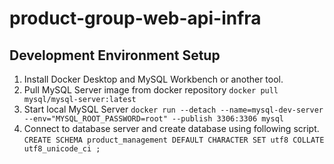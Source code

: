# product-group-web-api-infra

## Development Environment Setup
1. Install Docker Desktop and MySQL Workbench or another tool.
2. Pull MySQL Server image from docker repository 
`docker pull mysql/mysql-server:latest`
3. Start local MySQL Server 
`docker run --detach --name=mysql-dev-server --env="MYSQL_ROOT_PASSWORD=root" --publish 3306:3306 mysql`
4. Connect to database server and create database using following script.
`CREATE SCHEMA product_management DEFAULT CHARACTER SET utf8 COLLATE utf8_unicode_ci ;`